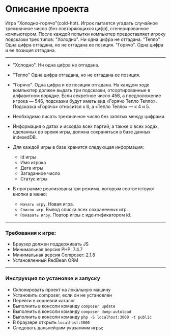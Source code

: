 # Описание проекта

Игра "Холодно-горячо"(cold-hot). Игрок пытается угадать случайное трехзначное число (без повторяющихся цифр), сгенерированное компьютером. После каждой попытки компьютер предоставляет игроку подсказки трех типов:
"Холодно". Ни одна цифра не отгадана.
"Тепло" Одна цифра отгадана, но не отгадана ее позиция.
"Горячо". Одна цифра и ее позиция отгадана.

* * *

* "Холодно". Ни одна цифра не отгадана.
* "Тепло" Одна цифра отгадана, но не отгадана ее позиция. 
* "Горячо". Одна цифра и ее позиция отгадана.
На каждом ходе компьютер должен выдать три подсказки, отсортированные в алфавитном порядке. Если секретное число 456, а предположение игрока — 546, подсказки будут иметь вид «Горячо Тепло Тепло». Подсказка «Горячо» относится к 6, а «Тепло Тепло» — к 4 и 5.
* Необходимо писать трехзначное число без запятых между цифрами.

* Информация о датах и исходах всех партий, а также о всех ходах, сделанных во время игры, должна сохраняться в базе данных indexedDB.
* Для каждой игры в базе хранится следующая информация:
    * id игры
    * Имя игрока
    * Дата игры
    * Загаданное число
    * Статус игры
* В программе реализованы три режима, которым соответствуют кнопки в меню:
    * `Начать игру`. Новая игра.
    * `Список игр`. Вывод списка всех сохраненных игр.
    * `Показать игру`. Повтор игры с идентификатором id.

* * *

### Требования к игре:
* Браузер должен поддерживать JS 
* Минимальная версия PHP: 7.4.7
* Минимальная версия Composer: 2.1.8
* Установленный RedBean ORM

* * * 

### Инструкция по установке и запуску 
* Склонировать проект на локальную машину
* Установить composer, если он не установлен
* Перейти в корневой каталог
* Выполнить в консоли команду `composer update`
* Выполнить в консоли команду `composer dump-autoload`
* Выполнить в консоли команду `php -S localhost:3000 -t public`
* В браузере открыть `localhost:3000`
* Следовать дальнейшим указаниям игры;
